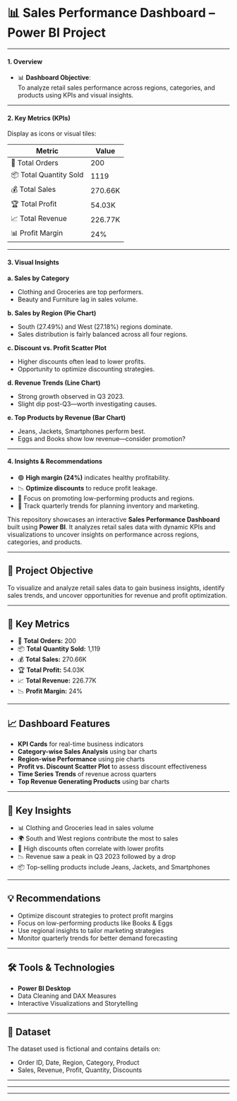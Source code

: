 
# 📊 Sales Performance Dashboard – Power BI Project



---

#### 1. **Overview**
- 📊 **Dashboard Objective**:  
  To analyze retail sales performance across regions, categories, and products using KPIs and visual insights.

---

#### 2. **Key Metrics (KPIs)**  
Display as icons or visual tiles:

| Metric               | Value     |
|----------------------|-----------|
| 🧾 Total Orders       | 200       |
| 📦 Total Quantity Sold | 1119      |
| 💰 Total Sales        | 270.66K   |
| 🏆 Total Profit       | 54.03K    |
| 📈 Total Revenue      | 226.77K   |
| 📊 Profit Margin      | 24%       |

---

#### 3. **Visual Insights**

**a. Sales by Category**  
- Clothing and Groceries are top performers.
- Beauty and Furniture lag in sales volume.

**b. Sales by Region (Pie Chart)**  
- South (27.49%) and West (27.18%) regions dominate.
- Sales distribution is fairly balanced across all four regions.

**c. Discount vs. Profit Scatter Plot**  
- Higher discounts often lead to lower profits.
- Opportunity to optimize discounting strategies.

**d. Revenue Trends (Line Chart)**  
- Strong growth observed in Q3 2023.
- Slight dip post-Q3—worth investigating causes.

**e. Top Products by Revenue (Bar Chart)**  
- Jeans, Jackets, Smartphones perform best.
- Eggs and Books show low revenue—consider promotion?

---

#### 4. **Insights & Recommendations**
- 🟢 **High margin (24%)** indicates healthy profitability.
- 📉 **Optimize discounts** to reduce profit leakage.
- 📍 Focus on promoting low-performing products and regions.
- 🔄 Track quarterly trends for planning inventory and marketing.



This repository showcases an interactive **Sales Performance Dashboard** built using **Power BI**. It analyzes retail sales data with dynamic KPIs and visualizations to uncover insights on performance across regions, categories, and products.

---

## 📌 Project Objective

To visualize and analyze retail sales data to gain business insights, identify sales trends, and uncover opportunities for revenue and profit optimization.

---

## 🧮 Key Metrics

- 🧾 **Total Orders:** 200  
- 📦 **Total Quantity Sold:** 1,119  
- 💰 **Total Sales:** 270.66K  
- 🏆 **Total Profit:** 54.03K  
- 📈 **Total Revenue:** 226.77K  
- 📉 **Profit Margin:** 24%

---

## 📈 Dashboard Features

- **KPI Cards** for real-time business indicators  
- **Category-wise Sales Analysis** using bar charts  
- **Region-wise Performance** using pie charts  
- **Profit vs. Discount Scatter Plot** to assess discount effectiveness  
- **Time Series Trends** of revenue across quarters  
- **Top Revenue Generating Products** using bar charts

---

## 📍 Key Insights

- 📊 Clothing and Groceries lead in sales volume  
- 🌍 South and West regions contribute the most to sales  
- 🧾 High discounts often correlate with lower profits  
- 📉 Revenue saw a peak in Q3 2023 followed by a drop  
- 📦 Top-selling products include Jeans, Jackets, and Smartphones

---

## 💡 Recommendations

- Optimize discount strategies to protect profit margins  
- Focus on low-performing products like Books & Eggs  
- Use regional insights to tailor marketing strategies  
- Monitor quarterly trends for better demand forecasting

---

## 🛠 Tools & Technologies

- **Power BI Desktop**
- Data Cleaning and DAX Measures
- Interactive Visualizations and Storytelling

---

## 📁 Dataset

The dataset used is fictional and contains details on:
- Order ID, Date, Region, Category, Product  
- Sales, Revenue, Profit, Quantity, Discounts  

---


---

---
